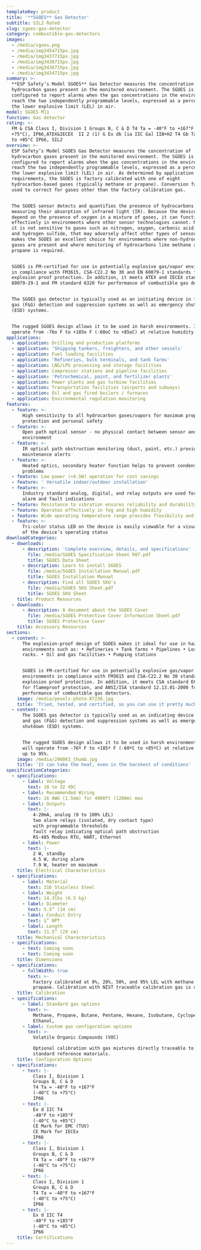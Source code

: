 ```yaml
---
templateKey: product
title: '**SGOES** Gas Detector'
subtitle: SIL2 Rated
slug: sgoes-gas-detector
category: combustible-gas-detectors
images:
  - /media/sgoes.png
  - /media/img3454715px.jpg
  - /media/img3437715px.jpg
  - /media/img3438715px.jpg
  - /media/img3436715px.jpg
  - /media/img3434715px.jpg
summary: >-
  **ESP Safety’s Model SGOES** Gas Detector measures the concentration of
  hydrocarbon gases present in the monitored environment. The SGOES is
  configured to report alarms when the gas concentrations in the environment
  reach the two independently programmable levels, expressed as a percentage of
  the lower explosive limit (LEL) in air.
model: SGOES M11
function: Gas detector
rating: >-
  FM & CSA Class I, Division 1 Groups B, C & D T4 Ta = -40°F to +167°F (-40°C to
  +75°C), IP66,ATEX&IECEX  II 2 (1) G Ex db [ia IIC Ga] IIB+H2 T4 Gb Ta = -40°C
  to +85°C IP66, SIL2
overview: >-
  ESP Safety’s Model SGOES Gas Detector measures the concentration of
  hydrocarbon gases present in the monitored environment. The SGOES is
  configured to report alarms when the gas concentrations in the environment
  reach the two independently programmable levels, expressed as a percentage of
  the lower explosive limit (LEL) in air. As determined by application
  requirements, the SGOES is factory calibrated with one of eight
  hydrocarbon-based gases (typically methane or propane). Conversion factors are
  used to correct for gases other than the factory calibration gas.


  The SGOES sensor detects and quantifies the presence of hydrocarbons by
  measuring their absorption of infrared light (IR). Because the device does not
  depend on the presence of oxygen in a mixture of gases, it can function
  effectively in environments where other sensor technologies cannot. Moreover,
  it is not sensitive to gases such as nitrogen, oxygen, carbonic acid, ammonia,
  and hydrogen sulfide, that may adversely affect other types of sensors. This
  makes the SGOES an excellent choice for environments where non-hydrocarbon
  gases are present and where monitoring of hydrocarbons like methane and
  propane is required.


  SGOES is FM-certified for use in potentially explosive gas/vapor environments
  in compliance with FM3615, CSA-C22.2 No 30 and EN 60079-1 standards for
  explosion proof protection. In addition, it meets ATEX and IECEX standard EN
  60079-29-1 and FM standard 6320 for performance of combustible gas detectors.


  The SGOES gas detector is typically used as an initiating device in fire and
  gas (F&G) detection and suppression systems as well as emergency shutdown
  (ESD) systems.


  The rugged SGOES design allows it to be used in harsh environments. It will
  operate from -76o F to +185o F (-60oC to +85oC) at relative humidity up to 95%
applications:
  - application: Drilling and production platforms
  - application: 'Shipping tankers, freighters, and other vessels'
  - application: Fuel loading facilities
  - application: 'Refineries, bulk terminals, and tank farms'
  - application: LNG/LPG processing and storage facilities
  - application: Compressor stations and pipeline facilities
  - application: 'Petrochemical, paint, and fertilizer plants'
  - application: Power plants and gas turbine facilities
  - application: Transportation facilities (airports and subways)
  - application: Oil and gas fired boilers / furnaces
  - application: Environmental regulation monitoring
features:
  - feature: >-
      High sensitivity to all hydrocarbon gases/vapors for maximum property
      protection and personal safety
  - feature: >-
      Open path optical sensor - no physical contact between sensor and
      environment
  - feature: >-
      IR optical path obstruction monitoring (dust, paint, etc.) provides
      maintenance alerts
  - feature: >-
      Heated optics, secondary heater function helps to prevent condensation
      problems
  - feature: Low power (<4.5W) operation for cost savings
  - feature: ' Versatile indoor/outdoor installation'
  - feature: >-
      Industry standard analog, digital, and relay outputs are used for remote
      alarm and fault indications
  - feature: Resistance to vibration ensures reliability and durability
  - feature: Operates effectively in fog and high humidity
  - feature: Wide operating temperature range provides flexibility and reliability
  - feature: >-
      Tri-color status LED on the device is easily viewable for a visual report
      of the device’s operating status
downloadCategories:
  - downloads:
      - description: 'Complete overview, details, and specifications'
        file: /media/SGOES Specification Sheet R07.pdf
        title: SGOES Data Sheet
      - description: Learn to install SGOES
        file: /media/SGOES Installation Manual.pdf
        title: SGOES Installation Manual
      - description: Find all SGOES SKU's
        file: /media/SGOES SKU Sheet.pdf
        title: SGOES SKU Sheet
    title: Product Resources
  - downloads:
      - description: A document about the SGOES Cover
        file: /media/SGOES Protective Cover Information Sheet.pdf
        title: SGOES Protective Cover
    title: Accessory Resources
sections:
  - content: >-
      The explosion-proof design of SGOES makes it ideal for use in hazardous
      environments such as: • Refineries • Tank farms • Pipelines • Loading
      racks. • Oil and gas facilities • Pumping stations


      SGOES is FM-certified for use in potentially explosive gas/vapor
      environments in compliance with FM3615 and CSA-C22.2 No 30 standards for
      explosion proof protection. In addition, it meets CSA standard E60079-1
      for flameproof protection, and ANSI/ISA standard 12.13.01-2000 for
      performance of combustible gas detectors.
    image: /media/pexels-photo-87236.jpg
    title: 'Tried, tested, and certified, so you can use it pretty much anywhere'
  - content: >-
      The SGOES gas detector is typically used as an indicating device in fire
      and gas (F&G) detection and suppression systems as well as emergency
      shutdown (ESD) systems.


      The rugged SGOES design allows it to be used in harsh environments. It
      will operate from -76º F to +185º F (-60ºC to +85ºC) at relative humidity
      up to 95%.
    image: /media/296063_thumb.jpg
    title: 'It can take the heat, even in the harshest of conditions'
specificationCategories:
  - specifications:
      - label: Voltage
        text: 18 to 32 VDC
      - label: Recommended Wiring
        text: 16 AWG (1.5mm) for 4000ft (1200m) max
      - label: Outputs
        text: |-
          4-20mA, analog (0 to 100% LEL)
          two alarm relays (isolated, dry contact type)
          with programmable thresholds
          fault relay indicating optical path obstruction
          RS-485 Modbus RTU, HART, Ethernet
      - label: Power
        text: |-
          2 W, standby
          4.5 W, during alarm
          7.9 W, heater on maximum
    title: Electrical Characteristics
  - specifications:
      - label: Material
        text: 316 Stainless Steel
      - label: Weight
        text: 14.3lbs (6.5 kg)
      - label: Diameter
        text: 5.5” (14 cm)
      - label: Conduit Entry
        text: ¾” NPT
      - label: Length
        text: 11.5” (29 cm)
    title: Mechanical Characteristics
  - specifications:
      - text: Coming soon
      - text: Coming soon
    title: Dimensions
  - specifications:
      - fullWidth: true
        text: >-
          Factory calibrated at 0%, 20%, 50%, and 95% LEL with methane or
          propane. Calibration with NIST traceable calibration gas is optional.
    title: Calibration
  - specifications:
      - label: Standard gas options
        text: >-
          Methane, Propane, Butane, Pentane, Hexane, Isobutane, Cyclopentane,
          Ethanol,
      - label: Custom gas configuration options
        text: >-
          Volatile Organic Compounds (VOC)

          Optional calibration with gas mixtures directly traceable to NIST
          standard reference materials.
    title: Configuration Options
  - specifications:
      - text: |-
          Class I, Division 1
          Groups B, C & D
          T4 Ta = -40°F to +167°F
          (-40°C to +75°C)
          IP66
      - text: |-
          Ex d IIC T4
          -40°F to +185°F
          (-40°C to +85°C)
          CE Mark for EMC (TUV)
          CE Mark for IECEx
          IP66
      - text: |-
          Class I, Division 1
          Groups B, C & D
          T4 Ta = -40°F to +167°F
          (-40°C to +75°C)
          IP66
      - text: |-
          Class I, Division 1
          Groups B, C & D
          T4 Ta = -40°F to +167°F
          (-40°C to +75°C)
          IP66
      - text: |-
          Ex d IIC T4
          -40°F to +185°F
          (-40°C to +85°C)
          IP66
    title: Certifications
---
```


